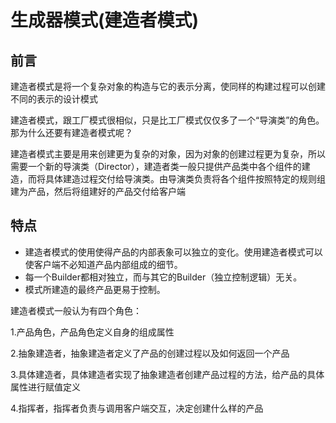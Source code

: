 # 生成器模式(建造者模式)

## 前言

建造者模式是将一个复杂对象的构造与它的表示分离，使同样的构建过程可以创建不同的表示的设计模式

建造者模式，跟工厂模式很相似，只是比工厂模式仅仅多了一个“导演类”的角色。那为什么还要有建造者模式呢？

建造者模式主要是用来创建更为复杂的对象，因为对象的创建过程更为复杂，所以需要一个新的导演类（Director），建造者类一般只提供产品类中各个组件的建造，而将具体建造过程交付给导演类。由导演类负责将各个组件按照特定的规则组建为产品，然后将组建好的产品交付给客户端


## 特点

- 建造者模式的使用使得产品的内部表象可以独立的变化。使用建造者模式可以使客户端不必知道产品内部组成的细节。
- 每一个Builder都相对独立，而与其它的Builder（独立控制逻辑）无关。
- 模式所建造的最终产品更易于控制。

建造者模式一般认为有四个角色：

1.产品角色，产品角色定义自身的组成属性

2.抽象建造者，抽象建造者定义了产品的创建过程以及如何返回一个产品

3.具体建造者，具体建造者实现了抽象建造者创建产品过程的方法，给产品的具体属性进行赋值定义

4.指挥者，指挥者负责与调用客户端交互，决定创建什么样的产品